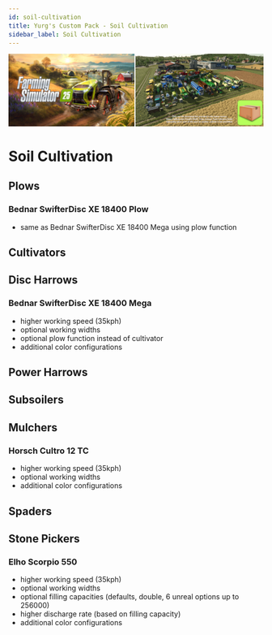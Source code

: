 ```yaml
---
id: soil-cultivation
title: Yurg's Custom Pack - Soil Cultivation
sidebar_label: Soil Cultivation
---
```

[![](modHeader.png)](modScreen.png)
# Soil Cultivation

## Plows

### Bednar SwifterDisc XE 18400 Plow
- same as Bednar SwifterDisc XE 18400 Mega using plow function

## Cultivators



## Disc Harrows

### Bednar SwifterDisc XE 18400 Mega
- higher working speed (35kph)
- optional working widths
- optional plow function instead of cultivator
- additional color configurations

## Power Harrows



## Subsoilers



## Mulchers

### Horsch Cultro 12 TC
- higher working speed (35kph)
- optional working widths
- additional color configurations

## Spaders



## Stone Pickers

### Elho Scorpio 550
- higher working speed (35kph)
- optional working widths
- optional filling capacities (defaults, double, 6 unreal options up to 256000)
- higher discharge rate (based on filling capacity)
- additional color configurations
